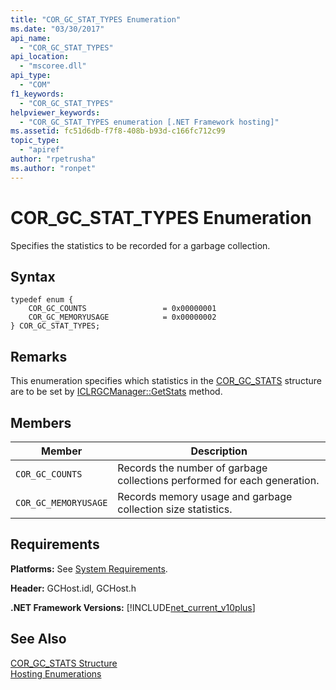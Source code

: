 ```yaml
---
title: "COR_GC_STAT_TYPES Enumeration"
ms.date: "03/30/2017"
api_name: 
  - "COR_GC_STAT_TYPES"
api_location: 
  - "mscoree.dll"
api_type: 
  - "COM"
f1_keywords: 
  - "COR_GC_STAT_TYPES"
helpviewer_keywords: 
  - "COR_GC_STAT_TYPES enumeration [.NET Framework hosting]"
ms.assetid: fc51d6db-f7f8-408b-b93d-c166fc712c99
topic_type: 
  - "apiref"
author: "rpetrusha"
ms.author: "ronpet"
---
```

# COR_GC_STAT_TYPES Enumeration
Specifies the statistics to be recorded for a garbage collection.  

## Syntax  

```  
typedef enum {  
    COR_GC_COUNTS                 = 0x00000001  
    COR_GC_MEMORYUSAGE            = 0x00000002  
} COR_GC_STAT_TYPES;  
```  

## Remarks  
 This enumeration specifies which statistics in the [COR_GC_STATS](../../../../docs/framework/unmanaged-api/hosting/cor-gc-stats-structure.md) structure are to be set by [ICLRGCManager::GetStats](../../../../docs/framework/unmanaged-api/hosting/iclrgcmanager-getstats-method.md) method.  

## Members  


|Member|Description|  
|------------|-----------------|  
|`COR_GC_COUNTS`|Records the number of garbage collections performed for each generation.|  
|`COR_GC_MEMORYUSAGE`|Records memory usage and garbage collection size statistics.|  

## Requirements  
 **Platforms:** See [System Requirements](../../../../docs/framework/get-started/system-requirements.md).  

 **Header:** GCHost.idl, GCHost.h  

 **.NET Framework Versions:** [!INCLUDE[net_current_v10plus](../../../../includes/net-current-v10plus-md.md)]  

## See Also  
 [COR_GC_STATS Structure](../../../../docs/framework/unmanaged-api/hosting/cor-gc-stats-structure.md)  
 [Hosting Enumerations](../../../../docs/framework/unmanaged-api/hosting/hosting-enumerations.md)
